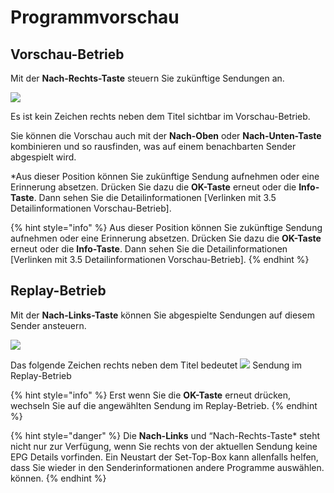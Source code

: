# Programmvorschau

## **Vorschau-Betrieb**

Mit der **Nach-Rechts-Taste** steuern Sie zukünftige Sendungen an.

![](https://manula.r.sizr.io/large/user/16317/img/tv-senderinformationen-11-vorschau.png)

Es ist kein Zeichen rechts neben dem Titel sichtbar im Vorschau-Betrieb.

Sie können die Vorschau auch mit der **Nach-Oben** oder **Nach-Unten-Taste** kombinieren und so rausfinden, was auf einem benachbarten Sender abgespielt wird.

\*Aus dieser Position können Sie zukünftige Sendung aufnehmen oder eine Erinnerung absetzen. Drücken Sie dazu die **OK-Taste** erneut oder die **Info-Taste**. Dann sehen Sie die Detailinformationen \[Verlinken mit 3.5 Detailinformationen Vorschau-Betrieb\].

{% hint style="info" %}
Aus dieser Position können Sie zukünftige Sendung aufnehmen oder eine Erinnerung absetzen. Drücken Sie dazu die **OK-Taste** erneut oder die **Info-Taste**. Dann sehen Sie die Detailinformationen \[Verlinken mit 3.5 Detailinformationen Vorschau-Betrieb\].
{% endhint %}

## **Replay-Betrieb**

Mit der **Nach-Links-Taste** können Sie abgespielte Sendungen auf diesem Sender ansteuern.

![](https://manula.r.sizr.io/large/user/16317/img/tv-senderinformationen-9.png)

Das folgende Zeichen rechts neben dem Titel bedeutet ![](https://manula.r.sizr.io/large/user/16317/img/tv-senderinformationen-5.png) Sendung im Replay-Betrieb

{% hint style="info" %}
Erst wenn Sie die **OK-Taste** erneut drücken, wechseln Sie auf die angewählten Sendung im Replay-Betrieb.
{% endhint %}

{% hint style="danger" %}
Die **Nach-Links** und “Nach-Rechts-Taste\* steht nicht nur zur Verfügung, wenn Sie rechts von der aktuellen Sendung keine EPG Details vorfinden. Ein Neustart der Set-Top-Box kann allenfalls helfen, dass Sie wieder in den Senderinformationen andere Programme auswählen. können.
{% endhint %}

